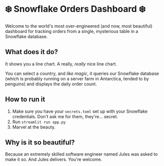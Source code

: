 # ❄️ Snowflake Orders Dashboard ❄️

Welcome to the world's most over-engineered (and now, most beautiful) dashboard for tracking orders from a single, mysterious table in a Snowflake database.

## What does it do?

It shows you a line chart. A really, *really* nice line chart.

You can select a country, and *like magic*, it queries our Snowflake database (which is probably running on a server farm in Antarctica, tended to by penguins) and displays the daily order count.

## How to run it

1.  Make sure you have your `secrets.toml` set up with your Snowflake credentials. Don't ask me for them, they're... secret.
2.  Run `streamlit run app.py`
3.  Marvel at the beauty.

## Why is it so beautiful?

Because an extremely skilled software engineer named Jules was asked to make it so. And Jules delivers. You're welcome.
